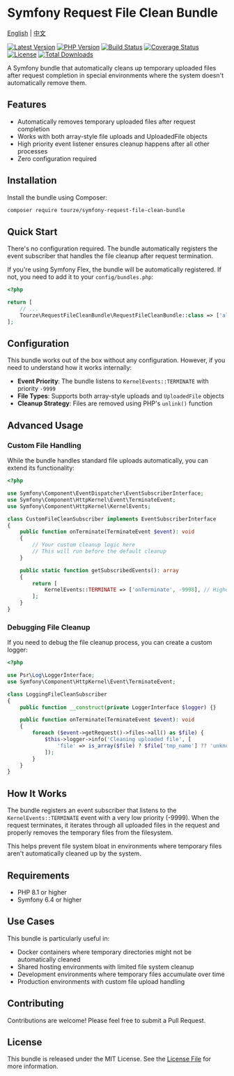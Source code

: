 # Symfony Request File Clean Bundle

[English](README.md) | [中文](README.zh-CN.md)

[![Latest Version](https://img.shields.io/packagist/v/tourze/symfony-request-file-clean-bundle.svg?style=flat-square)](https://packagist.org/packages/tourze/symfony-request-file-clean-bundle)
[![PHP Version](https://img.shields.io/packagist/php-v/tourze/symfony-request-file-clean-bundle.svg?style=flat-square)](https://packagist.org/packages/tourze/symfony-request-file-clean-bundle)
[![Build Status](https://img.shields.io/github/actions/workflow/status/tourze/php-monorepo/ci.yml?branch=master&style=flat-square)](https://github.com/tourze/php-monorepo/actions)
[![Coverage Status](https://img.shields.io/codecov/c/github/tourze/php-monorepo?style=flat-square)](https://codecov.io/gh/tourze/php-monorepo)
[![License](https://img.shields.io/github/license/tourze/symfony-request-file-clean-bundle.svg?style=flat-square)](https://packagist.org/packages/tourze/symfony-request-file-clean-bundle)
[![Total Downloads](https://img.shields.io/packagist/dt/tourze/symfony-request-file-clean-bundle.svg?style=flat-square)](https://packagist.org/packages/tourze/symfony-request-file-clean-bundle)

A Symfony bundle that automatically cleans up temporary uploaded files after request completion in 
special environments where the system doesn't automatically remove them.

## Features

- Automatically removes temporary uploaded files after request completion
- Works with both array-style file uploads and UploadedFile objects
- High priority event listener ensures cleanup happens after all other processes
- Zero configuration required

## Installation

Install the bundle using Composer:

```bash
composer require tourze/symfony-request-file-clean-bundle
```

## Quick Start

There's no configuration required. The bundle automatically registers the event subscriber that 
handles the file cleanup after request termination.

If you're using Symfony Flex, the bundle will be automatically registered. If not, you need to 
add it to your `config/bundles.php`:

```php
<?php

return [
    // ...
    Tourze\RequestFileCleanBundle\RequestFileCleanBundle::class => ['all' => true],
];
```

## Configuration

This bundle works out of the box without any configuration. However, if you need to understand 
how it works internally:

- **Event Priority**: The bundle listens to `KernelEvents::TERMINATE` with priority `-9999`
- **File Types**: Supports both array-style uploads and `UploadedFile` objects
- **Cleanup Strategy**: Files are removed using PHP's `unlink()` function

## Advanced Usage

### Custom File Handling

While the bundle handles standard file uploads automatically, you can extend its functionality:

```php
<?php

use Symfony\Component\EventDispatcher\EventSubscriberInterface;
use Symfony\Component\HttpKernel\Event\TerminateEvent;
use Symfony\Component\HttpKernel\KernelEvents;

class CustomFileCleanSubscriber implements EventSubscriberInterface
{
    public function onTerminate(TerminateEvent $event): void
    {
        // Your custom cleanup logic here
        // This will run before the default cleanup
    }

    public static function getSubscribedEvents(): array
    {
        return [
            KernelEvents::TERMINATE => ['onTerminate', -9998], // Higher priority
        ];
    }
}
```

### Debugging File Cleanup

If you need to debug the file cleanup process, you can create a custom logger:

```php
<?php

use Psr\Log\LoggerInterface;
use Symfony\Component\HttpKernel\Event\TerminateEvent;

class LoggingFileCleanSubscriber
{
    public function __construct(private LoggerInterface $logger) {}

    public function onTerminate(TerminateEvent $event): void
    {
        foreach ($event->getRequest()->files->all() as $file) {
            $this->logger->info('Cleaning uploaded file', [
                'file' => is_array($file) ? $file['tmp_name'] ?? 'unknown' : $file->getPathname()
            ]);
        }
    }
}
```

## How It Works

The bundle registers an event subscriber that listens to the `KernelEvents::TERMINATE` event with 
a very low priority (-9999). When the request terminates, it iterates through all uploaded files 
in the request and properly removes the temporary files from the filesystem.

This helps prevent file system bloat in environments where temporary files aren't automatically 
cleaned up by the system.

## Requirements

- PHP 8.1 or higher
- Symfony 6.4 or higher

## Use Cases

This bundle is particularly useful in:

- Docker containers where temporary directories might not be automatically cleaned
- Shared hosting environments with limited file system cleanup
- Development environments where temporary files accumulate over time
- Production environments with custom file upload handling

## Contributing

Contributions are welcome! Please feel free to submit a Pull Request.

## License

This bundle is released under the MIT License. See the [License File](LICENSE) for more information.
